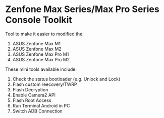 # Zenfone Max Series/Max Pro Series Console Toolkit
Tool to make it easier to modified the:
1. ASUS Zenfone Max M1
2. ASUS Zenfone Max M2
3. ASUS Zenfone Max Pro M1
4. ASUS Zenfone Max Pro M2

These mini tools available include:

1. Check the status bootloader (e.g. Unlock and Lock)
2. Flash custom reecovery/TWRP
3. Flash Decryption
4. Enable Camera2 API
5. Flash Root Access
6. Run Terminal Android in PC
7. Switch ADB Connection
